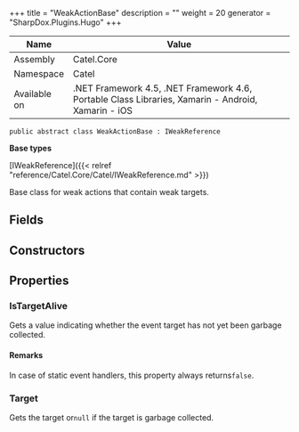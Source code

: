 

+++
title = "WeakActionBase" 
description = ""
weight = 20
generator = "SharpDox.Plugins.Hugo"
+++

Name|Value
---|---
Assembly|Catel.Core
Namespace|Catel
Available on|.NET Framework 4.5, .NET Framework 4.6, Portable Class Libraries, Xamarin - Android, Xamarin - iOS

```
public abstract class WeakActionBase : IWeakReference
```

**Base types**

[IWeakReference]({{< relref "reference/Catel.Core/Catel/IWeakReference.md" >}})

Base class for weak actions that contain weak targets.

## Fields

## Constructors

## Properties

### IsTargetAlive

Gets a value indicating whether the event target has not yet been garbage collected.

#### Remarks

In case of static event handlers, this property always returns`false`.

### Target

Gets the target or`null` if the target is garbage collected.

